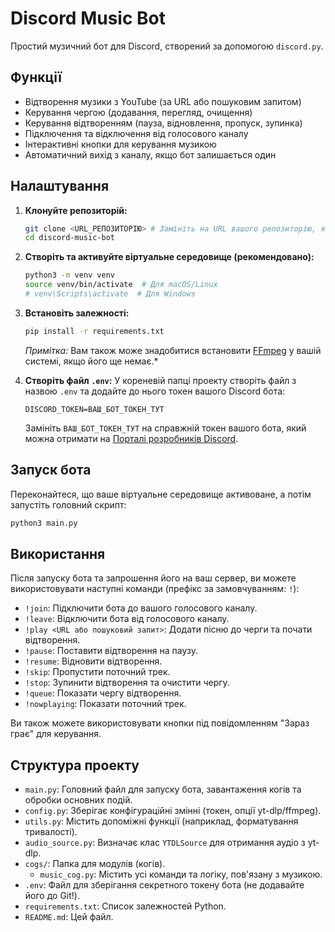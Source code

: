 # Discord Music Bot

Простий музичний бот для Discord, створений за допомогою `discord.py`.

## Функції

*   Відтворення музики з YouTube (за URL або пошуковим запитом)
*   Керування чергою (додавання, перегляд, очищення)
*   Керування відтворенням (пауза, відновлення, пропуск, зупинка)
*   Підключення та відключення від голосового каналу
*   Інтерактивні кнопки для керування музикою
*   Автоматичний вихід з каналу, якщо бот залишається один

## Налаштування

1.  **Клонуйте репозиторій:**
    ```bash
    git clone <URL_РЕПОЗИТОРІЮ> # Замініть на URL вашого репозиторію, якщо він є
    cd discord-music-bot
    ```

2.  **Створіть та активуйте віртуальне середовище (рекомендовано):**
    ```bash
    python3 -m venv venv
    source venv/bin/activate  # Для macOS/Linux
    # venv\Scripts\activate  # Для Windows
    ```

3.  **Встановіть залежності:**
    ```bash
    pip install -r requirements.txt
    ```
    *Примітка:* Вам також може знадобитися встановити [FFmpeg](https://ffmpeg.org/download.html) у вашій системі, якщо його ще немає.*

4.  **Створіть файл `.env`:**
    У кореневій папці проекту створіть файл з назвою `.env` та додайте до нього токен вашого Discord бота:
    ```
    DISCORD_TOKEN=ВАШ_БОТ_ТОКЕН_ТУТ
    ```
    Замініть `ВАШ_БОТ_ТОКЕН_ТУТ` на справжній токен вашого бота, який можна отримати на [Порталі розробників Discord](https://discord.com/developers/applications).

## Запуск бота

Переконайтеся, що ваше віртуальне середовище активоване, а потім запустіть головний скрипт:

```bash
python3 main.py
```

## Використання

Після запуску бота та запрошення його на ваш сервер, ви можете використовувати наступні команди (префікс за замовчуванням: `!`):

*   `!join`: Підключити бота до вашого голосового каналу.
*   `!leave`: Відключити бота від голосового каналу.
*   `!play <URL або пошуковий запит>`: Додати пісню до черги та почати відтворення.
*   `!pause`: Поставити відтворення на паузу.
*   `!resume`: Відновити відтворення.
*   `!skip`: Пропустити поточний трек.
*   `!stop`: Зупинити відтворення та очистити чергу.
*   `!queue`: Показати чергу відтворення.
*   `!nowplaying`: Показати поточний трек.

Ви також можете використовувати кнопки під повідомленням "Зараз грає" для керування.

## Структура проекту

*   `main.py`: Головний файл для запуску бота, завантаження когів та обробки основних подій.
*   `config.py`: Зберігає конфігураційні змінні (токен, опції yt-dlp/ffmpeg).
*   `utils.py`: Містить допоміжні функції (наприклад, форматування тривалості).
*   `audio_source.py`: Визначає клас `YTDLSource` для отримання аудіо з yt-dlp.
*   `cogs/`: Папка для модулів (когів).
    *   `music_cog.py`: Містить усі команди та логіку, пов'язану з музикою.
*   `.env`: Файл для зберігання секретного токену бота (не додавайте його до Git!).
*   `requirements.txt`: Список залежностей Python.
*   `README.md`: Цей файл.